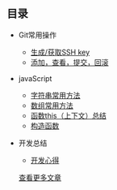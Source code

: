 ## 目录

* Git常用操作
    * [生成/获取SSH key](https://github.com/Alley23/Notes-li/blob/master/resource/SSH-set.md)
    * [添加，查看，提交，回滚](https://github.com/Alley23/Notes-li/blob/master/resource/git-base-operation.md)
* javaScript
    * [字符串常用方法](https://github.com/Alley23/Notes-li/blob/master/resource/string.md)
    * [数组常用方法](https://github.com/Alley23/Notes-li/blob/master/resource/array.md)
    * [函数this（上下文）总结](https://github.com/Alley23/Notes-li/blob/master/resource/this_zj.md)
    * [构造函数](https://github.com/Alley23/Notes-li/blob/master/resource/gz.md)

* 开发总结
    * [开发心得](https://github.com/Alley23/Notes-li/blob/master/resource/kfzj.md)
    









    [查看更多文章](https://alley23.github.io/)

